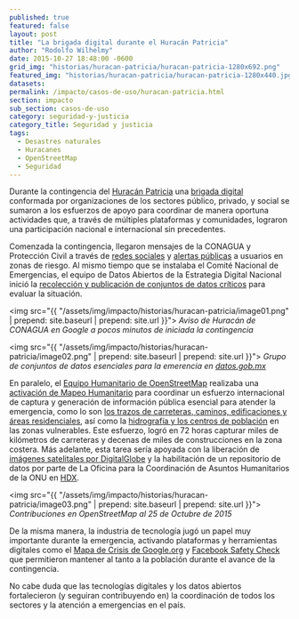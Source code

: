 ```yaml
---
published: true
featured: false
layout: post
title: "La brigada digital durante el Huracán Patricia"
author: "Rodolfo Wilhelmy"
date: 2015-10-27 18:48:00 -0600
grid_img: "historias/huracan-patricia/huracan-patricia-1280x692.png"
featured_img: "historias/huracan-patricia/huracan-patricia-1280x440.jpg"
datasets:
permalink: /impacto/casos-de-uso/huracan-patricia.html
section: impacto
sub_section: casos-de-uso
category: seguridad-y-justicia
category_title: Seguridad y justicia
tags:
  - Desastres naturales
  - Huracanes
  - OpenStreetMap
  - Seguridad
---
```


Durante la contingencia del [Huracán Patricia](http://www.gob.mx/temas/huracan-patricia) una [brigada digital](http://datos.gob.mx/impacto/historias/tecnologia-humanitaria.html) conformada por organizaciones de los sectores público, privado, y social se sumaron a los esfuerzos de apoyo para coordinar de manera oportuna actividades que, a través de múltiples plataformas y comunidades, lograron una participación nacional e internacional sin precedentes.

Comenzada la contingencia, llegaron mensajes de la CONAGUA y Protección Civil a través de [redes sociales](https://twitter.com/conagua_clima/alerts) y [alertas públicas](http://datos.gob.mx/impacto/historias/avisos-de-ciclones-tropicales.html) a usuarios en zonas de riesgo. Al mismo tiempo que se instalaba el Comité Nacional de Emergencias, el equipo de Datos Abiertos de la Estrategia Digital Nacional inició la [recolección y publicación de conjuntos de datos críticos](http://busca.datos.gob.mx/#/grupos/rmx) para evaluar la situación.


<img src="{{ "/assets/img/impacto/historias/huracan-patricia/image01.png" | prepend: site.baseurl | prepend: site.url }}">
*Aviso de Huracán de CONAGUA en Google a pocos minutos de iniciada la contingencia*


<img src="{{ "/assets/img/impacto/historias/huracan-patricia/image02.png" | prepend: site.baseurl | prepend: site.url }}">
*Grupo de conjuntos de datos esenciales para la emerencia en [datos.gob.mx](http://datos.gob.mx)*

En paralelo, el [Equipo Humanitario de OpenStreetMap](http://hotosm.org/) realizaba una [activación de Mapeo Humanitario](https://wiki.openstreetmap.org/wiki/ES:2015_Hurricane_Patricia) para coordinar un esfuerzo internacional de captura y generación de información pública esencial para atender la emergencia, como lo son [los trazos de carreteras, caminos, edificaciones y áreas residenciales](http://tasks.hotosm.org/project/1257), así como la [hidrografía y los centros de población](http://tasks.hotosm.org/project/1258) en las zonas vulnerables. Este esfuerzo, logró en 72 horas capturar miles de kilómetros de carreteras y decenas de miles de construcciones en la zona costera. Más adelante, esta tarea sería apoyada con la liberación de [imágenes satelitales por DigitalGlobe](http://www.digitalglobeblog.com/2015/10/23/hurricane-patricia-response-support/) y la habilitación de un repositorio de datos por parte de La Oficina para la Coordinación de Asuntos Humanitarios de la ONU en [HDX](https://data.hdx.rwlabs.org/group/mex).

<img src="{{ "/assets/img/impacto/historias/huracan-patricia/image03.png" | prepend: site.baseurl | prepend: site.url }}">
*Contribuciones en OpenStreetMap al 25 de Octubre de 2015*


De la misma manera, la industria de tecnología jugó un papel muy importante durante la emergencia, activando plataformas y herramientas digitales como el [Mapa de Crisis de Google.org](http://google.org/crisismap/mexico?hl=es) y [Facebook Safety Check](https://www.facebook.com/about/safetycheck/) que permitieron mantener al tanto a la población durante el avance de la contingencia.

No cabe duda que las tecnologías digitales y los datos abiertos fortalecieron (y seguiran contribuyendo en) la coordinación de todos los sectores y la atención a emergencias en el país.
